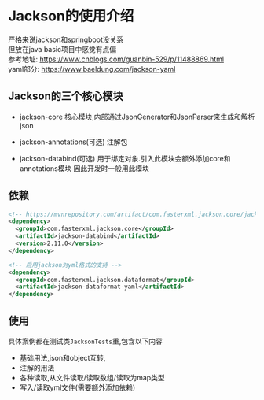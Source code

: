 # Jackson的使用介绍

严格来说jackson和springboot没关系  
但放在java basic项目中感觉有点偏  
参考地址: https://www.cnblogs.com/guanbin-529/p/11488869.html  
yaml部分: https://www.baeldung.com/jackson-yaml

## Jackson的三个核心模块

- jackson-core
  核心模块,内部通过JsonGenerator和JsonParser来生成和解析json
  
- jackson-annotations(可选)
  注解包
  
- jackson-databind(可选)
  用于绑定对象.引入此模块会额外添加core和annotations模块
  因此开发时一般用此模块
  
## 依赖

```xml
<!-- https://mvnrepository.com/artifact/com.fasterxml.jackson.core/jackson-databind -->
<dependency>
  <groupId>com.fasterxml.jackson.core</groupId>
  <artifactId>jackson-databind</artifactId>
  <version>2.11.0</version>
</dependency>

<!-- 启用jackson对yml格式的支持 -->
<dependency>
  <groupId>com.fasterxml.jackson.dataformat</groupId>
  <artifactId>jackson-dataformat-yaml</artifactId>
</dependency>

```

## 使用

具体案例都在测试类`JacksonTests`重,包含以下内容
- 基础用法,json和object互转,
- 注解的用法
- 各种读取,从文件读取/读取数组/读取为map类型
- 写入/读取yml文件(需要额外添加依赖)